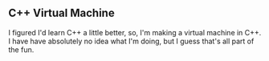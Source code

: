 ## C++ Virtual Machine

I figured I'd learn C++ a little better, so, I'm making a virtual machine in C++. I have have absolutely no idea what I'm doing, but I guess that's all part of the fun.
